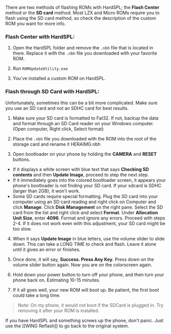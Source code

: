 There are two methods of flashing ROMs with HardSPL; the **Flash Center** method or the **SD card** method. Most LZX and Micro ROMs require you to flash using the SD card method, so check the description of the custom ROM you want for more info.

### Flash Center with HardSPL:

1. Open the HardSPL folder and remove the `.nbh` file that is located in there. Replace it with the `.nbh` file you downloaded with your favorite ROM.

2. Run `ROMUpdateUtility.exe`

3. You've installed a custom ROM on HardSPL.

### Flash through SD Card with HardSPL:

Unfortunately, sometimes this can be a bit more complicated. Make sure you use an SD card and not an SDHC card for best results.

1. Make sure your SD card is formatted to Fat32. If not, backup the data and format through an SD Card reader on your Windows computer. (Open computer, Right click, Select format)

2. Place the `.nbh` file you downloaded with the ROM into the root of the storage card and rename it HERAIMG.nbh

3. Open bootloader on your phone by holding the **CAMERA** and **RESET** buttons.

  * If it displays a white screen with blue text that says **Checking SD contents** and then **Update Image**, proceed to step the next step.
  * If it immediately goes into the colored bootloader screen, it appears your phone's bootloader is not finding your SD card. If your sdcard is SDHC (larger than 2GB), it won't work. 
  * Some SD cards require special formatting. Plug the SD card into your computer using an SD card reading and right click on Computer and click **Manage**. Click **Disk Management** on the right pane. Select the SD card from the list and right click and select **Format**. Under **Allocation Unit Size**, enter **4096**. Format and ignore any errors. Proceed with steps 2-4. If it does not work even with this adjustment, your SD card might be too slow.

4. When it says **Update Image** in blue letters, use the volume slider to slide down. This can take a LONG TIME to check and flash. Leave it alone until it gives an error or finishes. 

5. Once done, it will say, **Success. Press Any Key**. Press down on the volume slider button again. Now you are on the colorscreen again. 

6. Hold down your power button to turn off your phone, and then turn your phone back on. Estimating 10-15 minutes.

7. If it all goes well, your new ROM will boot up. Be patient, the first boot could take a long time.

> Note: On my phone, it would not boot if the SDCard is plugged in. Try removing it after your ROM is installed.

If you have HardSPL and something screws up the phone, don't panic. Just use the [[WING Reflash]] to go back to the original system.
